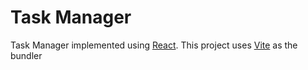 # Task Manager

Task Manager implemented using [React](https://react.dev). This project uses [Vite](https://vitejs.dev) as the bundler

